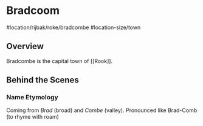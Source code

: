 # Bradcoom
#location/rijbak/roke/bradcombe #location-size/town

## Overview
Bradcombe is the capital town of [[Rook]].

## Behind the Scenes
### Name Etymology
Coming from *Brad* (broad) and *Combe* (valley).
Pronounced like Brad-Comb (to rhyme with roam)

